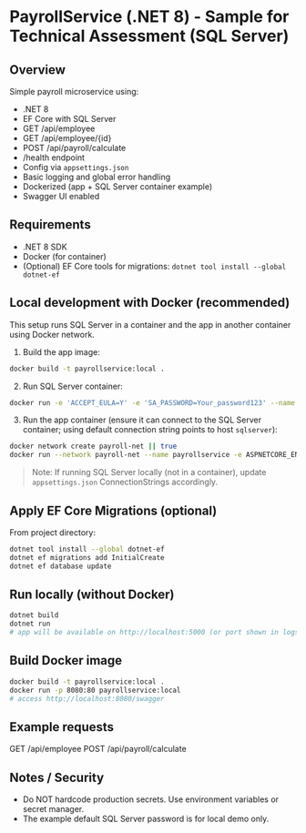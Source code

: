 # PayrollService (.NET 8) - Sample for Technical Assessment (SQL Server)

## Overview
Simple payroll microservice using:
- .NET 8
- EF Core with SQL Server
- GET /api/employee
- GET /api/employee/{id}
- POST /api/payroll/calculate
- /health endpoint
- Config via `appsettings.json`
- Basic logging and global error handling
- Dockerized (app + SQL Server container example)
- Swagger UI enabled

## Requirements
- .NET 8 SDK
- Docker (for container)
- (Optional) EF Core tools for migrations: `dotnet tool install --global dotnet-ef`

## Local development with Docker (recommended)
This setup runs SQL Server in a container and the app in another container using Docker network.

1. Build the app image:
```bash
docker build -t payrollservice:local .
```

2. Run SQL Server container:
```bash
docker run -e 'ACCEPT_EULA=Y' -e 'SA_PASSWORD=Your_password123' --name sqlserver -p 1433:1433 -d mcr.microsoft.com/mssql/server:2022-latest
```

3. Run the app container (ensure it can connect to the SQL Server container; using default connection string points to host `sqlserver`):
```bash
docker network create payroll-net || true
docker run --network payroll-net --name payrollservice -e ASPNETCORE_ENVIRONMENT=Production -p 8080:80 -d payrollservice:local
```

> Note: If running SQL Server locally (not in a container), update `appsettings.json` ConnectionStrings accordingly.

## Apply EF Core Migrations (optional)
From project directory:
```bash
dotnet tool install --global dotnet-ef
dotnet ef migrations add InitialCreate
dotnet ef database update
```

## Run locally (without Docker)
```bash
dotnet build
dotnet run
# app will be available on http://localhost:5000 (or port shown in logs)
```

## Build Docker image
```bash
docker build -t payrollservice:local .
docker run -p 8080:80 payrollservice:local
# access http://localhost:8080/swagger
```

## Example requests
GET /api/employee
POST /api/payroll/calculate

## Notes / Security
- Do NOT hardcode production secrets. Use environment variables or secret manager.
- The example default SQL Server password is for local demo only.
